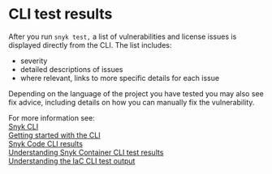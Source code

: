 # CLI test results

After you run `snyk test,` a list of vulnerabilities and license issues is displayed directly from the CLI. The list includes:

* severity
* detailed descriptions of issues
* where relevant, links to more specific details for each issue

Depending on the language of the project you have tested you may also see fix advice, including details on how you can manually fix the vulnerability.

For more information see:\
[Snyk CLI](../)\
[Getting started with the CLI](../getting-started-with-the-snyk-cli.md)\
[Snyk Code CLI results](broken-reference)\
[Understanding Snyk Container CLI test results](use-snyk-container-from-the-cli/understanding-snyk-container-cli-results.md)\
[Understanding the IaC CLI test output](../../scan-applications/scan-infrastructure/snyk-cli-for-iac/understanding-the-iac-cli-test-results/)
